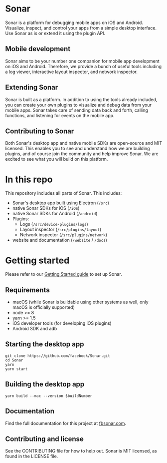 # Sonar

Sonar is a platform for debugging mobile apps on iOS and Android. Visualize, inspect, and control your apps from a simple desktop interface. Use Sonar as is or extend it using the plugin API.

## Mobile development

Sonar aims to be your number one companion for mobile app development on iOS and Android. Therefore, we provide a bunch of useful tools including a log viewer, interactive layout inspector, and network inspector.

## Extending Sonar

Sonar is built as a platform. In addition to using the tools already included, you can create your own plugins to visualize and debug data from your mobile apps. Sonar takes care of sending data back and forth, calling functions, and listening for events on the mobile app.

## Contributing to Sonar

Both Sonar's desktop app and native mobile SDKs are open-source and MIT licensed. This enables you to see and understand how we are building plugins, and of course join the community and help improve Sonar. We are excited to see what you will build on this platform.

# In this repo

This repository includes all parts of Sonar. This includes:

* Sonar's desktop app built using Electron (`/src`)
* native Sonar SDKs for iOS (`/iOS`)
* native Sonar SDKs for Android (`/android`)
* Plugins:
  * Logs (`/src/device-plugins/logs`)
  * Layout inspector (`/src/plugins/layout`)
  * Network inspector (`/src/plugins/network`)
* website and documentation (`/website` / `/docs`)

# Getting started

Please refer to our [Getting Started guide](https://fbsonar.com/docs/getting-started.html) to set up Sonar.

## Requirements

* macOS (while Sonar is buildable using other systems as well, only macOS is officially supported)
* node >= 8
* yarn >= 1.5
* iOS developer tools (for developing iOS plugins)
* Android SDK and adb

## Starting the desktop app

```
git clone https://github.com/facebook/Sonar.git
cd Sonar
yarn
yarn start
```

## Building the desktop app

```
yarn build --mac --version $buildNumber
```

## Documentation

Find the full documentation for this project at [fbsonar.com](https://fbsonar.com/docs).

## Contributing and license

See the CONTRIBUTING file for how to help out.
Sonar is MIT licensed, as found in the LICENSE file.
